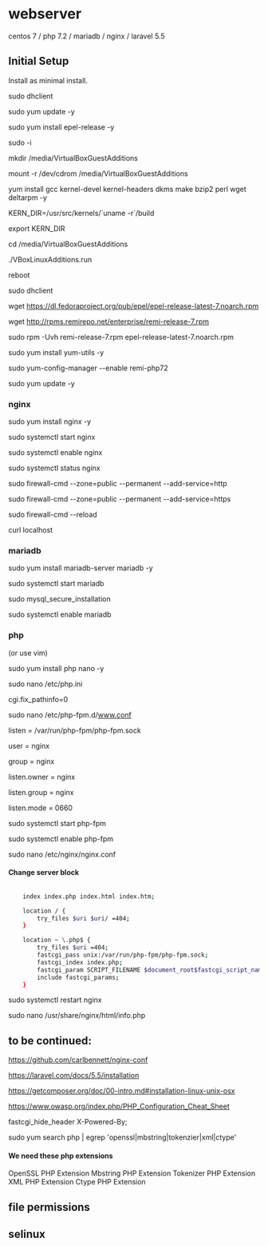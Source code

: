 # webserver
centos 7 / php 7.2 / mariadb / nginx / laravel 5.5

## Initial Setup

Install as minimal install.

sudo dhclient

sudo yum update -y

sudo yum install epel-release -y

sudo -i

mkdir /media/VirtualBoxGuestAdditions

mount -r /dev/cdrom /media/VirtualBoxGuestAdditions

yum install gcc kernel-devel kernel-headers dkms make bzip2 perl wget deltarpm -y


KERN_DIR=/usr/src/kernels/\`uname -r\`/build

export KERN_DIR

cd /media/VirtualBoxGuestAdditions

./VBoxLinuxAdditions.run

reboot

sudo dhclient


wget https://dl.fedoraproject.org/pub/epel/epel-release-latest-7.noarch.rpm

wget http://rpms.remirepo.net/enterprise/remi-release-7.rpm

sudo rpm -Uvh remi-release-7.rpm epel-release-latest-7.noarch.rpm


sudo yum install yum-utils -y

sudo yum-config-manager --enable remi-php72

sudo yum update -y

### nginx

sudo yum install nginx -y


sudo systemctl start nginx

sudo systemctl enable nginx

sudo systemctl status nginx


sudo firewall-cmd --zone=public --permanent --add-service=http

sudo firewall-cmd --zone=public --permanent --add-service=https

sudo firewall-cmd --reload


curl localhost

### mariadb

sudo yum install mariadb-server mariadb -y

sudo systemctl start mariadb

sudo mysql_secure_installation

sudo systemctl enable mariadb


### php

(or use vim)

sudo yum install php nano -y



sudo nano /etc/php.ini 

cgi.fix_pathinfo=0


sudo nano /etc/php-fpm.d/www.conf

listen = /var/run/php-fpm/php-fpm.sock

user = nginx

group = nginx

listen.owner = nginx

listen.group = nginx

listen.mode = 0660


sudo systemctl start php-fpm

sudo systemctl enable php-fpm


sudo nano /etc/nginx/nginx.conf

#### Change server block

```bash

    index index.php index.html index.htm;

    location / {
        try_files $uri $uri/ =404;
    }

    location ~ \.php$ {
        try_files $uri =404;
        fastcgi_pass unix:/var/run/php-fpm/php-fpm.sock;
        fastcgi_index index.php;
        fastcgi_param SCRIPT_FILENAME $document_root$fastcgi_script_name;
        include fastcgi_params;
    }
```

sudo systemctl restart nginx


sudo nano /usr/share/nginx/html/info.php



## to be continued:
https://github.com/carlbennett/nginx-conf

https://laravel.com/docs/5.5/installation

https://getcomposer.org/doc/00-intro.md#installation-linux-unix-osx

https://www.owasp.org/index.php/PHP_Configuration_Cheat_Sheet

fastcgi_hide_header X-Powered-By;



sudo yum search php | egrep 'openssl|mbstring|tokenzier|xml|ctype'

#### We need these php extensions

OpenSSL PHP Extension
Mbstring PHP Extension
Tokenizer PHP Extension
XML PHP Extension
Ctype PHP Extension

## file permissions

## selinux


